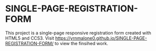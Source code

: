 # SINGLE-PAGE-REGISTRATION-FORM
This project is a single-page responsive registration form created with HTML5 and CCS3.
Visit https://yrnmalone0.github.io/SINGLE-PAGE-REGISTRATION-FORM/ to view the finsihed work.
